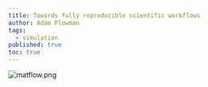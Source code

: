```yaml
---
title: Towards fully reproducible scientific workflows
author: Adam Plowman
tags:
  - simulation
published: true
toc: true
---
```


![matflow.png]({{site.baseurl}}/assets/images/posts/matflow.png)
